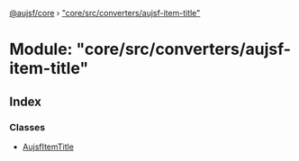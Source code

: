 [@aujsf/core](../README.md) › ["core/src/converters/aujsf-item-title"](_core_src_converters_aujsf_item_title_.md)

# Module: "core/src/converters/aujsf-item-title"

## Index

### Classes

* [AujsfItemTitle](../classes/_core_src_converters_aujsf_item_title_.aujsfitemtitle.md)
